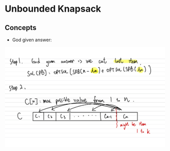 # Unbounded Knapsack

## Concepts

- God given answer:

<p algin="center">
<img src = "../images/Unbounded_knapsack.jpg" style="width:400; border:0">
</p>

